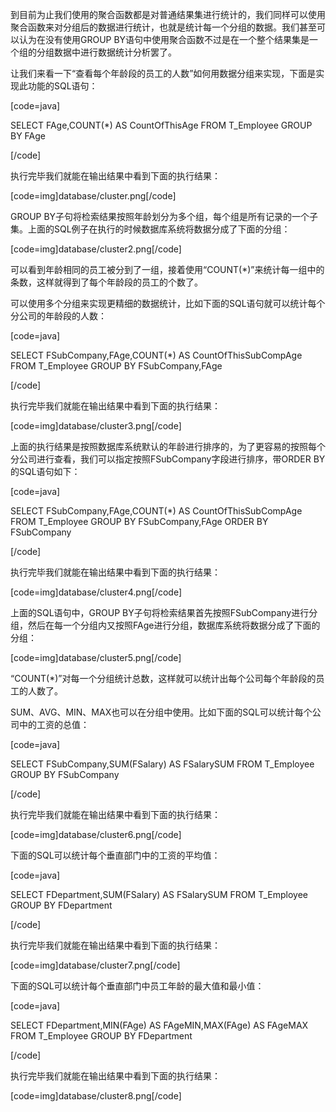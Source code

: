到目前为止我们使用的聚合函数都是对普通结果集进行统计的，我们同样可以使用聚合函数来对分组后的数据进行统计，也就是统计每一个分组的数据。我们甚至可以认为在没有使用GROUP BY语句中使用聚合函数不过是在一个整个结果集是一个组的分组数据中进行数据统计分析罢了。
让我们来看一下“查看每个年龄段的员工的人数”如何用数据分组来实现，下面是实现此功能的SQL语句：
[code=java]
SELECT FAge,COUNT(*) AS CountOfThisAge FROM T_Employee GROUP BY FAge
[/code]
执行完毕我们就能在输出结果中看到下面的执行结果：
[code=img]database/cluster.png[/code]
GROUP BY子句将检索结果按照年龄划分为多个组，每个组是所有记录的一个子集。上面的SQL例子在执行的时候数据库系统将数据分成了下面的分组：
[code=img]database/cluster2.png[/code]
可以看到年龄相同的员工被分到了一组，接着使用“COUNT(*)”来统计每一组中的条数，这样就得到了每个年龄段的员工的个数了。
可以使用多个分组来实现更精细的数据统计，比如下面的SQL语句就可以统计每个分公司的年龄段的人数：
[code=java]
SELECT FSubCompany,FAge,COUNT(*) AS CountOfThisSubCompAge FROM T_Employee GROUP BY FSubCompany,FAge
[/code]
执行完毕我们就能在输出结果中看到下面的执行结果：
[code=img]database/cluster3.png[/code]
上面的执行结果是按照数据库系统默认的年龄进行排序的，为了更容易的按照每个分公司进行查看，我们可以指定按照FSubCompany字段进行排序，带ORDER BY的SQL语句如下：
[code=java]
SELECT FSubCompany,FAge,COUNT(*) AS CountOfThisSubCompAge FROM T_Employee GROUP BY FSubCompany,FAge ORDER BY FSubCompany
[/code]
执行完毕我们就能在输出结果中看到下面的执行结果：
[code=img]database/cluster4.png[/code]
上面的SQL语句中，GROUP BY子句将检索结果首先按照FSubCompany进行分组，然后在每一个分组内又按照FAge进行分组，数据库系统将数据分成了下面的分组：
[code=img]database/cluster5.png[/code]
“COUNT(*)”对每一个分组统计总数，这样就可以统计出每个公司每个年龄段的员工的人数了。
SUM、AVG、MIN、MAX也可以在分组中使用。比如下面的SQL可以统计每个公司中的工资的总值：
[code=java]
SELECT FSubCompany,SUM(FSalary) AS FSalarySUM FROM T_Employee GROUP BY FSubCompany
[/code]
执行完毕我们就能在输出结果中看到下面的执行结果：
[code=img]database/cluster6.png[/code]
下面的SQL可以统计每个垂直部门中的工资的平均值：
[code=java]
SELECT FDepartment,SUM(FSalary) AS FSalarySUM FROM T_Employee GROUP BY FDepartment
[/code]
执行完毕我们就能在输出结果中看到下面的执行结果：
[code=img]database/cluster7.png[/code]
下面的SQL可以统计每个垂直部门中员工年龄的最大值和最小值：
[code=java]
SELECT FDepartment,MIN(FAge) AS FAgeMIN,MAX(FAge) AS FAgeMAX FROM T_Employee GROUP BY FDepartment
[/code]
执行完毕我们就能在输出结果中看到下面的执行结果：
[code=img]database/cluster8.png[/code]